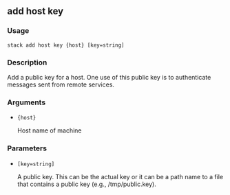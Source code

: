 ## add host key

### Usage

`stack add host key {host} [key=string]`

### Description

Add a public key for a host. One use of this public key is to 
	authenticate messages sent from remote services.

### Arguments

* `{host}`

   Host name of machine


### Parameters
* `[key=string]`

   A public key. This can be the actual key or it can be a path name to
	a file that contains a public key (e.g., /tmp/public.key).


